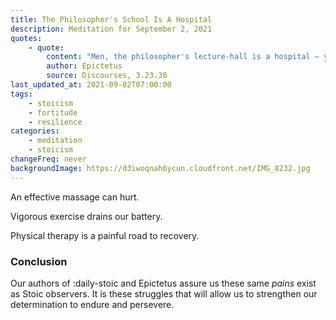 ```yaml
---
title: The Philosopher's School Is A Hospital
description: Meditation for September 2, 2021
quotes:
    - quote:
        content: "Men, the philosopher's lecture-hall is a hospital — you shouldn't walk out of it feeling pleasure, but pain, for you aren't well when you enter it."
        author: Epictetus
        source: Discourses, 3.23.30
last_updated_at: 2021-09-02T07:00:00
tags:
    - stoicism
    - fortitude
    - resilience
categories:
    - meditation
    - stoicism
changeFreq: never
backgroundImage: https://d3iwoqnah6ycun.cloudfront.net/IMG_8232.jpg
---
```


An effective massage can hurt.

Vigorous exercise drains our battery.

Physical therapy is a painful road to recovery.

### Conclusion

Our authors of :daily-stoic and Epictetus assure us these same *pains* exist as Stoic observers. It is these 
struggles that will allow us to strengthen our determination to endure and persevere. 
